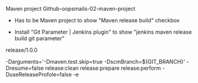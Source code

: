 

Maven project Github-oopsmails-02-maven-project

- Has to be Maven project to show "Maven release build" checkbox

- Install "Git Parameter | Jenkins plugin" to show "jenkins maven release build git parameter"

release/1.0.0


-Darguments='-Dmaven.test.skip=true -DscmBranch=${GIT_BRANCH}' -Dresume=false release:clean release:prepare release:perform -DuseReleaseProfole=false -e




